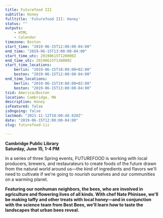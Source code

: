 ```yaml
---
title: Futurefood III
subtitle: Honey
fulltitle: 'Futurefood III: Honey'
status: ""
outputs:
    - HTML
    - Calendar
timezone: Boston
start_time: "2019-06-15T12:00:00-04:00"
end_time: "2019-06-15T13:00:00-04:00"
start_time_utc: 20190615T120000Z
end_time_utc: 20190615T130000Z
start_time_locations:
    berlin: "2019-06-15T18:00:00+02:00"
    boston: "2019-06-15T12:00:00-04:00"
end_time_locations:
    berlin: "2019-06-15T19:00:00+02:00"
    boston: "2019-06-15T13:00:00-04:00"
tzid: America/Boston
location: Cambridge, MA
description: Honey
isFeatured: false
isOngoing: false
lastmod: "2021-11-12T18:00:40.920Z"
date: "2019-06-15T12:00:00-04:00"
slug: futurefood-iii

---
```

**Cambridge Public Library<br />
Saturday, June 15, 1-4 PM**

In a series of three Spring events, FUTUREFOOD is working with local producers, brewers, and restaurateurs to create foods of the future drawn from the natural world around us—the kind of ingredients and flavors we'll need to cultivate if we're going to nourish ourselves and our communities on a warming planet.

**Featuring our nonhuman neighbors, the bees, who are involved in agriculture and flowering lives of all kinds. With chef Nate Phinisee, we'll be making taffy and other treats with local honey—and in conjunction with the science team from Best Bees, we'll learn how to taste the landscapes that urban bees reveal.**